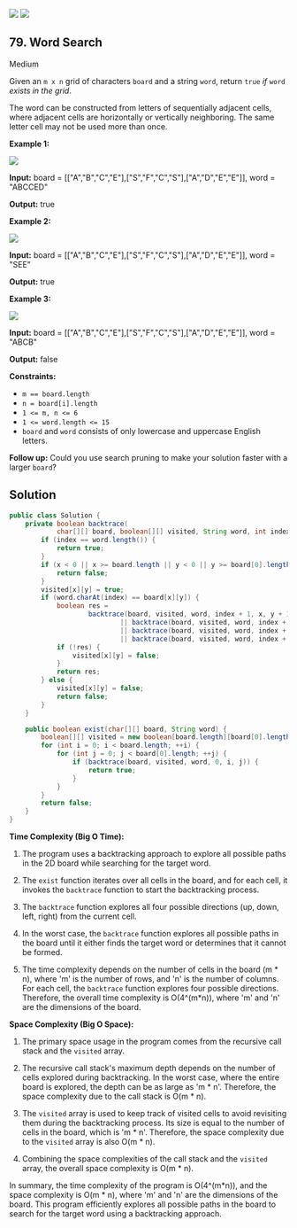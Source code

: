 [![](https://img.shields.io/github/stars/javadev/LeetCode-in-Java?label=Stars&style=flat-square)](https://github.com/javadev/LeetCode-in-Java)
[![](https://img.shields.io/github/forks/javadev/LeetCode-in-Java?label=Fork%20me%20on%20GitHub%20&style=flat-square)](https://github.com/javadev/LeetCode-in-Java/fork)

## 79\. Word Search

Medium

Given an `m x n` grid of characters `board` and a string `word`, return `true` _if_ `word` _exists in the grid_.

The word can be constructed from letters of sequentially adjacent cells, where adjacent cells are horizontally or vertically neighboring. The same letter cell may not be used more than once.

**Example 1:**

![](https://assets.leetcode.com/uploads/2020/11/04/word2.jpg)

**Input:** board = \[\["A","B","C","E"],["S","F","C","S"],["A","D","E","E"]], word = "ABCCED"

**Output:** true 

**Example 2:**

![](https://assets.leetcode.com/uploads/2020/11/04/word-1.jpg)

**Input:** board = \[\["A","B","C","E"],["S","F","C","S"],["A","D","E","E"]], word = "SEE"

**Output:** true 

**Example 3:**

![](https://assets.leetcode.com/uploads/2020/10/15/word3.jpg)

**Input:** board = \[\["A","B","C","E"],["S","F","C","S"],["A","D","E","E"]], word = "ABCB"

**Output:** false 

**Constraints:**

*   `m == board.length`
*   `n = board[i].length`
*   `1 <= m, n <= 6`
*   `1 <= word.length <= 15`
*   `board` and `word` consists of only lowercase and uppercase English letters.

**Follow up:** Could you use search pruning to make your solution faster with a larger `board`?

## Solution

```java
public class Solution {
    private boolean backtrace(
            char[][] board, boolean[][] visited, String word, int index, int x, int y) {
        if (index == word.length()) {
            return true;
        }
        if (x < 0 || x >= board.length || y < 0 || y >= board[0].length || visited[x][y]) {
            return false;
        }
        visited[x][y] = true;
        if (word.charAt(index) == board[x][y]) {
            boolean res =
                    backtrace(board, visited, word, index + 1, x, y + 1)
                            || backtrace(board, visited, word, index + 1, x, y - 1)
                            || backtrace(board, visited, word, index + 1, x + 1, y)
                            || backtrace(board, visited, word, index + 1, x - 1, y);
            if (!res) {
                visited[x][y] = false;
            }
            return res;
        } else {
            visited[x][y] = false;
            return false;
        }
    }

    public boolean exist(char[][] board, String word) {
        boolean[][] visited = new boolean[board.length][board[0].length];
        for (int i = 0; i < board.length; ++i) {
            for (int j = 0; j < board[0].length; ++j) {
                if (backtrace(board, visited, word, 0, i, j)) {
                    return true;
                }
            }
        }
        return false;
    }
}
```

**Time Complexity (Big O Time):**

1. The program uses a backtracking approach to explore all possible paths in the 2D board while searching for the target word.

2. The `exist` function iterates over all cells in the board, and for each cell, it invokes the `backtrace` function to start the backtracking process.

3. The `backtrace` function explores all four possible directions (up, down, left, right) from the current cell.

4. In the worst case, the `backtrace` function explores all possible paths in the board until it either finds the target word or determines that it cannot be formed.

5. The time complexity depends on the number of cells in the board (m * n), where 'm' is the number of rows, and 'n' is the number of columns. For each cell, the `backtrace` function explores four possible directions. Therefore, the overall time complexity is O(4^(m*n)), where 'm' and 'n' are the dimensions of the board.

**Space Complexity (Big O Space):**

1. The primary space usage in the program comes from the recursive call stack and the `visited` array.

2. The recursive call stack's maximum depth depends on the number of cells explored during backtracking. In the worst case, where the entire board is explored, the depth can be as large as 'm * n'. Therefore, the space complexity due to the call stack is O(m * n).

3. The `visited` array is used to keep track of visited cells to avoid revisiting them during the backtracking process. Its size is equal to the number of cells in the board, which is 'm * n'. Therefore, the space complexity due to the `visited` array is also O(m * n).

4. Combining the space complexities of the call stack and the `visited` array, the overall space complexity is O(m * n).

In summary, the time complexity of the program is O(4^(m*n)), and the space complexity is O(m * n), where 'm' and 'n' are the dimensions of the board. This program efficiently explores all possible paths in the board to search for the target word using a backtracking approach.
